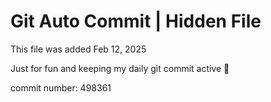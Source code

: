 # Git Auto Commit | Hidden File

This file was added Feb 12, 2025

Just for fun and keeping my daily git commit active 🤪

commit number: 498361
